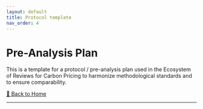 ```yaml
---
layout: default
title: Protocol template
nav_order: 4
---
```


# Pre-Analysis Plan
This is a template for a protocol / pre-analysis plan used in the Ecosystem of Reviews for Carbon Pricing to harmonize methodological standards and to ensure comparability.

[🔄 Back to Home](index.md)

---
